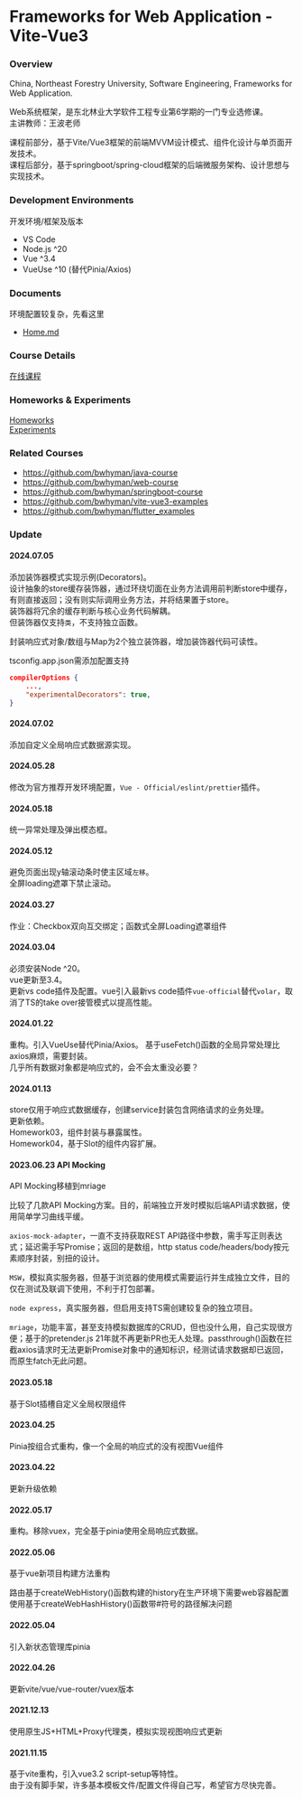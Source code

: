 # Frameworks for Web Application - Vite-Vue3

### Overview

China, Northeast Forestry University, Software Engineering, Frameworks for Web Application.

Web系统框架，是东北林业大学软件工程专业第6学期的一门专业选修课。  
主讲教师：王波老师

课程前部分，基于Vite/Vue3框架的前端MVVM设计模式、组件化设计与单页面开发技术。  
课程后部分，基于springboot/spring-cloud框架的后端微服务架构、设计思想与实现技术。

### Development Environments

开发环境/框架及版本

- VS Code
- Node.js ^20
- Vue ^3.4
- VueUse ^10 (替代Pinia/Axios)

### Documents

环境配置较复杂，先看这里

- [Home.md](Home.md)

### Course Details

[在线课程](https://mooc1-1.chaoxing.com/course/208931964.html)

### Homeworks & Experiments

[Homeworks](./homework.md)  
[Experiments](./experiments.md)

### Related Courses

- https://github.com/bwhyman/java-course
- https://github.com/bwhyman/web-course
- https://github.com/bwhyman/springboot-course
- https://github.com/bwhyman/vite-vue3-examples
- https://github.com/bwhyman/flutter_examples

### Update

#### 2024.07.05

添加装饰器模式实现示例(Decorators)。  
设计抽象的store缓存装饰器，通过环绕切面在业务方法调用前判断store中缓存，
有则直接返回；没有则实际调用业务方法，并将结果置于store。  
装饰器将冗余的缓存判断与核心业务代码解耦。  
但装饰器仅支持`类`，不支持独立函数。

封装响应式对象/数组与Map为2个独立装饰器，增加装饰器代码可读性。

tsconfig.app.json需添加配置支持

```json
compilerOptions {
    ...,
    "experimentalDecorators": true,
}
```

#### 2024.07.02

添加自定义全局响应式数据源实现。

#### 2024.05.28

修改为官方推荐开发环境配置，`Vue - Official/eslint/prettier`插件。

#### 2024.05.18

统一异常处理及弹出模态框。

#### 2024.05.12

避免页面出现y轴滚动条时使主区域`左移`。  
全屏loading遮罩下禁止滚动。

#### 2024.03.27

作业：Checkbox双向互交绑定；函数式全屏Loading遮罩组件

#### 2024.03.04

必须安装Node ^20。  
vue更新至3.4。  
更新vs code插件及配置。vue引入最新vs code插件`vue-official`替代`volar`，取消了TS的take over接管模式以提高性能。

#### 2024.01.22

重构。引入VueUse替代Pinia/Axios。
基于useFetch()函数的全局异常处理比axios麻烦，需要封装。  
几乎所有数据对象都是响应式的，会不会太重没必要？

#### 2024.01.13

store仅用于响应式数据缓存，创建service封装包含网络请求的业务处理。  
更新依赖。  
Homework03，组件封装与暴露属性。  
Homework04，基于Slot的组件内容扩展。

#### 2023.06.23 API Mocking

API Mocking移植到mriage

比较了几款API Mocking方案。目的，前端独立开发时模拟后端API请求数据，使用简单学习曲线平缓。

`axios-mock-adapter`，一直不支持获取REST API路径中参数，需手写正则表达式；延迟需手写Promise；返回的是数组，http status code/headers/body按元素顺序封装，别扭的设计。

`MSW`，模拟真实服务器，但基于浏览器的使用模式需要运行并生成独立文件，目的仅在测试及联调下使用，不利于打包部署。

`node express`，真实服务器，但启用支持TS需创建较复杂的独立项目。

`mriage`，功能丰富，甚至支持模拟数据库的CRUD，但也没什么用，自己实现很方便；基于的pretender.js 21年就不再更新PR也无人处理。passthrough()函数在拦截axios请求时无法更新Promise对象中的通知标识，经测试请求数据却已返回，而原生fatch无此问题。

#### 2023.05.18

基于Slot插槽自定义全局权限组件

#### 2023.04.25

Pinia按组合式重构，像一个全局的响应式的没有视图Vue组件

#### 2023.04.22

更新升级依赖

#### 2022.05.17

重构。移除vuex，完全基于pinia使用全局响应式数据。

#### 2022.05.06

基于vue新项目构建方法重构

路由基于createWebHistory()函数构建的history在生产环境下需要web容器配置  
使用基于createWebHashHistory()函数带#符号的路径解决问题

#### 2022.05.04

引入新状态管理库pinia

#### 2022.04.26

更新vite/vue/vue-router/vuex版本

#### 2021.12.13

使用原生JS+HTML+Proxy代理类，模拟实现视图响应式更新

#### 2021.11.15

基于vite重构，引入vue3.2 script-setup等特性。  
由于没有脚手架，许多基本模板文件/配置文件得自己写，希望官方尽快完善。
